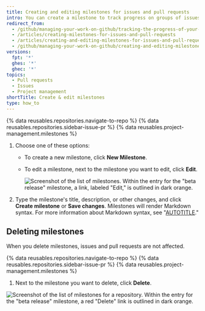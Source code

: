 ```yaml
---
title: Creating and editing milestones for issues and pull requests
intro: You can create a milestone to track progress on groups of issues or pull requests in a repository.
redirect_from:
  - /github/managing-your-work-on-github/tracking-the-progress-of-your-work-with-milestones/creating-and-editing-milestones-for-issues-and-pull-requests
  - /articles/creating-milestones-for-issues-and-pull-requests
  - /articles/creating-and-editing-milestones-for-issues-and-pull-requests
  - /github/managing-your-work-on-github/creating-and-editing-milestones-for-issues-and-pull-requests
versions:
  fpt: '*'
  ghes: '*'
  ghec: '*'
topics:
  - Pull requests
  - Issues
  - Project management
shortTitle: Create & edit milestones
type: how_to
---
```

{% data reusables.repositories.navigate-to-repo %}
{% data reusables.repositories.sidebar-issue-pr %}
{% data reusables.project-management.milestones %}
1. Choose one of these options:
    - To create a new milestone, click **New Milestone**.
    - To edit a milestone, next to the milestone you want to edit, click **Edit**.

       ![Screenshot of the list of milestones. Within the entry for the "beta release" milestone, a link, labeled "Edit," is outlined in dark orange.](/assets/images/help/repository/edit-milestone.png)
1. Type the milestone's title, description, or other changes, and click **Create milestone** or **Save changes**. Milestones will render Markdown syntax. For more information about Markdown syntax, see "[AUTOTITLE](/get-started/writing-on-github/getting-started-with-writing-and-formatting-on-github/basic-writing-and-formatting-syntax)."

## Deleting milestones

When you delete milestones, issues and pull requests are not affected.

{% data reusables.repositories.navigate-to-repo %}
{% data reusables.repositories.sidebar-issue-pr %}
{% data reusables.project-management.milestones %}
1. Next to the milestone you want to delete, click **Delete**.

![Screenshot of the list of milestones for a repository. Within the entry for the "beta release" milestone, a red "Delete" link is outlined in dark orange.](/assets/images/help/repository/delete-milestone.png)
